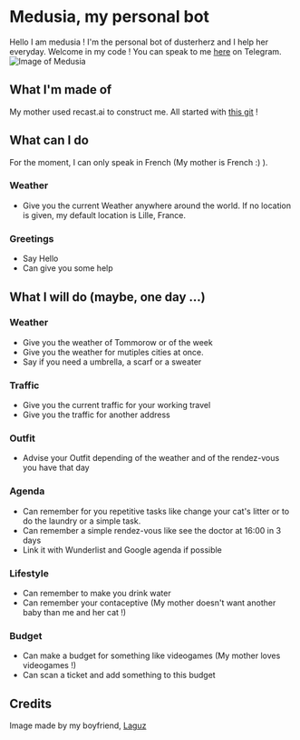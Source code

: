 # Medusia, my personal bot

Hello I am medusia ! I'm the personal bot of dusterherz and I help her everyday. Welcome in my code ! You can speak to me [here](@medusiabot) on Telegram.
![Image of Medusia](https://raw.githubusercontent.com/dusterherz/medusia/master/logo.png)

## What I'm made of

My mother used recast.ai to construct me. All started with [this git](https://github.com/RecastAI/starter-python) !

## What can I do

For the moment, I can only speak in French (My mother is French :) ).

### Weather

 * Give you the current Weather anywhere around the world. If no location is given, my default location is Lille, France.

### Greetings

 * Say Hello
 * Can give you some help

## What I will do (maybe, one day ...)

### Weather

* Give you the weather of Tommorow or of the week
* Give you the weather for mutiples cities at once.
* Say if you need a umbrella, a scarf or a sweater

### Traffic

* Give you the current traffic for your working travel
* Give you the traffic for another address

### Outfit

* Advise your Outfit depending of the weather and of the rendez-vous you have that day

### Agenda

* Can remember for you repetitive tasks like change your cat's litter or to do the laundry or a simple task.
* Can remember a simple rendez-vous like see the doctor at 16:00 in 3 days
* Link it with Wunderlist and Google agenda if possible

### Lifestyle

* Can remember to make you drink water
* Can remember your contaceptive (My mother doesn't want another baby than me and her cat !)

### Budget

* Can make a budget for something like videogames (My mother loves videogames !)
* Can scan a ticket and add something to this budget

## Credits

Image made by my boyfriend, [Laguz](https://www.instagram.com/thomaslaguz/)
